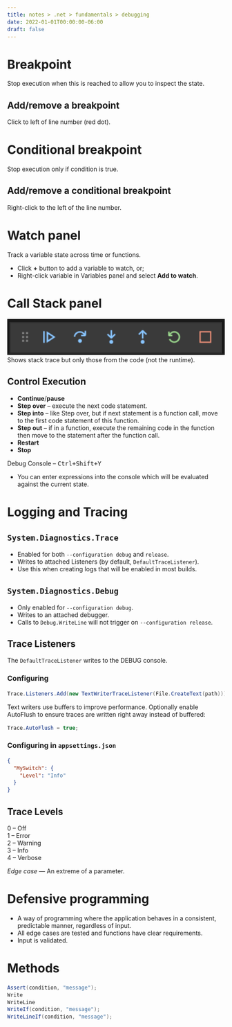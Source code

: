 ```yaml
---
title: notes > .net > fundamentals > debugging
date: 2022-01-01T00:00:00-06:00
draft: false
---
```


# Breakpoint
Stop execution when this is reached to allow you to inspect the state.

## Add/remove a breakpoint
Click to left of line number (red dot).

# Conditional breakpoint
Stop execution only if condition is true.

## Add/remove a conditional breakpoint
Right-click to the left of the line number.

# Watch panel
Track a variable state across time or functions.
- Click **+** button to add a variable to watch, or;
- Right-click variable in Variables panel and select **Add to watch**.
	
# Call Stack panel
![call stack panel](call-stack-panel.png)  
Shows stack trace but only those from the code (not the runtime).

## Control Execution
- **Continue**/**pause**
- **Step over** – execute the next code statement.
- **Step into** – like Step over, but if next statement is a function call, move to the first code statement of this function.
- **Step out** – if in a function, execute the remaining code in the function then move to the statement after the function call.
- **Restart**
- **Stop**

Debug Console – <kbd>Ctrl+Shift+Y</kdb>
- You can enter expressions into the console which will be evaluated against the current state.

# Logging and Tracing
## `System.Diagnostics.Trace` 
- Enabled for both `--configuration debug` and `release`.  
- Writes to attached Listeners (by default, `DefaultTraceListener`).
- Use this when creating logs that will be enabled in most builds.

## `System.Diagnostics.Debug`
- Only enabled for `--configuration debug`.
- Writes to an attached debugger.
- Calls to `Debug.WriteLine` will not trigger on `--configuration release`.

## Trace Listeners
The `DefaultTraceListener` writes to the DEBUG console.

### Configuring
```cs
Trace.Listeners.Add(new TextWriterTraceListener(File.CreateText(path)));
```

Text writers use buffers to improve performance.  Optionally enable AutoFlush to ensure traces are written right away instead of buffered:
```cs
Trace.AutoFlush = true;
```

### Configuring in `appsettings.json`
```json
{
  "MySwitch": {
    "Level": "Info"
  }
}
```

## Trace Levels
0 – Off  
1 – Error  
2 – Warning  
3 – Info  
4 – Verbose  

*Edge case* — An extreme of a parameter.

# Defensive programming
- A way of programming where the application behaves in a consistent, predictable manner, regardless of input.
- All edge cases are tested and functions have clear requirements.
- Input is validated.

# Methods
```cs
Assert(condition, "message");
Write
WriteLine
WriteIf(condition, "message");
WriteLineIf(condition, "message");
```
